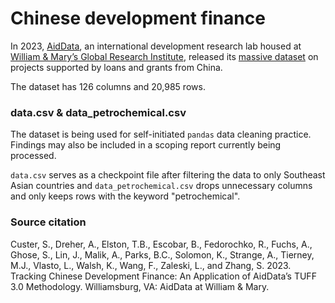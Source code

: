 # Chinese development finance 

In 2023, [AidData](https://www.aiddata.org/), an international development research lab housed at [William & Mary’s Global Research Institute](https://www.wm.edu/offices/global-research/), released its [massive dataset](https://www.aiddata.org/data/aiddatas-global-chinese-development-finance-dataset-version-3-0) on projects supported by loans and grants from China. 

The dataset has 126 columns and 20,985 rows. 

### data.csv & data_petrochemical.csv

The dataset is being used for self-initiated `pandas` data cleaning practice. Findings may also be included in a scoping report currently being processed.

 `data.csv` serves as a checkpoint file after filtering the data to only Southeast Asian countries and `data_petrochemical.csv` drops unnecessary columns and only keeps rows with the keyword "petrochemical".

### Source citation

Custer, S., Dreher, A., Elston, T.B., Escobar, B., Fedorochko, R., Fuchs, A., Ghose, S., Lin, J., Malik, A., Parks, B.C., Solomon, K., Strange, A., Tierney, M.J., Vlasto, L., Walsh, K., Wang, F., Zaleski, L., and Zhang, S. 2023. Tracking Chinese Development Finance: An Application of AidData’s TUFF 3.0 Methodology. Williamsburg, VA: AidData at William & Mary.